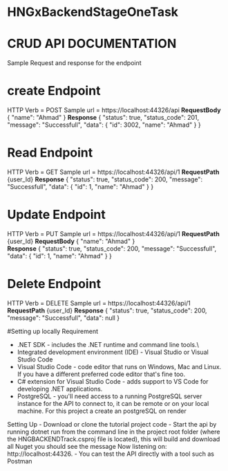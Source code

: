 # HNGxBackendStageOneTask

# CRUD API DOCUMENTATION

Sample Request and response for the endpoint

# create Endpoint  
  HTTP Verb = POST 
  Sample url = https://localhost:44326/api
**RequestBody**
    {
      "name": "Ahmad"
    }
**Response**
  {
    "status": true,
    "status_code": 201,
    "message": "Successfull",
    "data": {
        "id": 3002,
        "name": "Ahmad"
    }
}

# Read Endpoint  
  HTTP Verb = GET 
  Sample url = https://localhost:44326/api/1
**RequestPath**
  {user_Id}
**Response**
  {
    "status": true,
    "status_code": 200,
    "message": "Successfull",
    "data": {
        "id": 1,
        "name": "Ahmad"
    }
}

# Update Endpoint  
   HTTP Verb = PUT 
   Sample url = https://localhost:44326/api/1
  **RequestPath**
    {user_Id}
**RequestBody**
    {
      "name": "Ahmad"
    }    
**Response**
  {
    "status": true,
    "status_code": 200,
    "message": "Successfull",
    "data": {
        "id": 1,
        "name": "Ahmad"
    }
}

# Delete Endpoint  
  HTTP Verb = DELETE
  Sample url = https://localhost:44326/api/1
**RequestPath**
  {user_Id}
**Response**
  {
    "status": true,
    "status_code": 200,
    "message": "Successfull",
    "data": null
}

#Setting up locally
  Requirement
  - .NET SDK - includes the .NET runtime and command line tools.\
  - Integrated development environment (IDE)  - Visual Studio or Visual Studio Code
  - Visual Studio Code - code editor that runs on Windows, Mac and Linux. If you have a different preferred code editor that's fine too.
  - C# extension for Visual Studio Code - adds support to VS Code for developing .NET applications.
  - PostgreSQL - you'll need access to a running PostgreSQL server instance for the API to connect to, it can be remote  or on your local machine. For this project a create an postgreSQL on render
 
  Setting Up
    - Download or clone the tutorial project code 
    - Start the api by running dotnet run from the command line in the project root folder (where the HNGBACKENDTrack.csproj file is located), this will build and download all Nuget 
      you should see the message Now listening on: http://localhost:44326.
    - You can test the API directly with a tool such as Postman 
    
